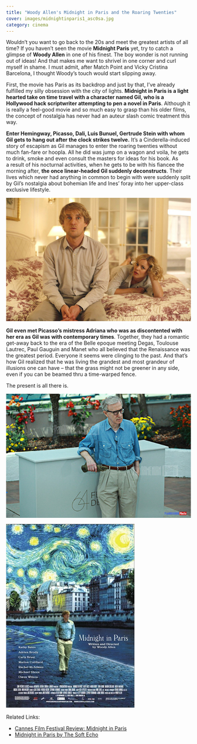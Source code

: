 ```yaml
---
title: "Woody Allen's Midnight in Paris and the Roaring Twenties"
cover: images/midnightinparis1_asc0sa.jpg
category: cinema
---
```


Wouldn’t you want to go back to the 20s and meet the greatest artists of all time? If you haven’t seen the movie **Midnight Paris** yet, try to catch a glimpse of **Woody Allen** in one of his finest. The boy wonder is not running out of ideas! And that makes me want to shrivel in one corner and curl myself in shame. I must admit, after Match Point and Vicky Cristina Barcelona, I thought Woody’s touch would start slipping away.

First, the movie has Paris as its backdrop and just by that, I’ve already fulfilled my silly obsession with the city of lights. **Midnight in Paris is a light hearted take on time travel with a character named Gil, who is a Hollywood hack scriptwriter attempting to pen a novel in Paris**. Although it is really a feel-good movie and so much easy to grasp than his older films, the concept of nostalgia has never had an auteur slash comic treatment this way.

**Enter Hemingway, Picasso, Dali, Luis Bunuel, Gertrude Stein with whom Gil gets to hang out after the clock strikes twelve.** It’s a Cinderella-induced story of escapism as Gil manages to enter the roaring twenties without much fan-fare or hoopla. All he did was jump on a wagon and voila, he gets to drink, smoke and even consult the masters for ideas for his book. As a result of his nocturnal activities, when he gets to be with his fiancee the morning after, **the once linear-headed Gil suddenly deconstructs**. Their lives which never had anything in common to begin with were suddenly split by Gil’s nostalgia about bohemian life and Ines’ foray into her upper-class exclusive lifestyle.

![](./images/midnightinparis1_asc0sa.jpg "Photo by Worthing Theatres. Copyright of Sony Pictures")

**Gil even met Picasso’s mistress Adriana who was as discontented with her era as Gil was with contemporary times**. Together, they had a romantic get-away back to the era of the Belle epoque meeting Degas, Toulouse Lautrec, Paul Gauguin and Manet who all believed that the Renaissance was the greatest period. Everyone it seems were clinging to the past. And that’s how Gil realized that he was living the grandest and most grandeur of illusions one can have – that the grass might not be greener in any side, even if you can be beamed thru a time-warped fence.

The present is all there is.

![](./images/woody-allen_mdjzte.jpg "Woody Allen. Photo by Panarmenian")

![](./images/midnightinparis_poster_vdrty6.jpg "Poster by Movies in LA. Copyright of Sony Pictures")

Related Links:

- [Cannes Film Festival Review: Midnight in Paris](http://www.guardian.co.uk/film/2011/may/11/cannes-film-festival-woody-allen-review)
- [Midnight in Paris by The Soft Echo](http://www.sofiaecho.com/2011/11/04/1195840_midnight-in-paris)
